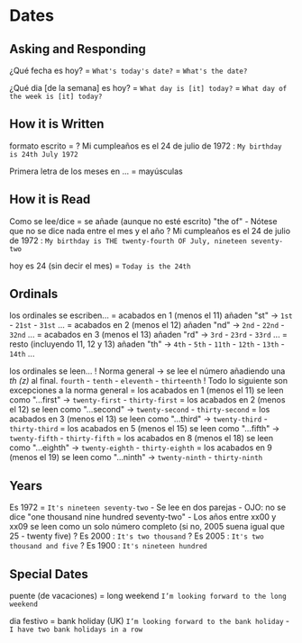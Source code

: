 # Dates


## Asking and Responding

¿Qué fecha es hoy?
    = `What's today's date?`
    = `What's the date?`

¿Qué dia [de la semana] es hoy?
    = `What day is [it] today?`
    = `What day of the week is [it] today?`


## How it is Written

formato escrito
    = <ordinal> <month> <year>
    ? Mi cumpleaños es el 24 de julio de 1972 : `My birthday is 24th July 1972`

Primera letra de los meses en ... = mayúsculas

## How it is Read

Como se lee/dice
    = se añade (aunque no esté escrito) "the <ordinal> of"
    - Nótese que no se dice nada entre el mes y el año
    ? Mi cumpleaños es el 24 de julio de 1972 : `My birthday is THE twenty-fourth OF July, nineteen seventy-two`

hoy es 24 (sin decir el mes)
    = `Today is the 24th`


## Ordinals

los ordinales se escriben...
    = acabados en 1 (menos el 11) añaden "st" -> `1st` - `21st` - `31st` ...
    = acabados en 2 (menos el 12) añaden "nd" -> `2nd` - `22nd` - `32nd` ...
    = acabados en 3 (menos el 13) añaden "rd" -> `3rd` - `23rd` - `33rd` ...
    = resto (incluyendo 11, 12 y 13) añaden "th" -> `4th` - `5th` - `11th` - `12th` - `13th` - `14th` ...

los ordinales se leen...
    ! Norma general -> se lee el número añadiendo una _th (z)_ al final. `fourth` - `tenth` - `eleventh` - `thirteenth`
    ! Todo lo siguiente son excepciones a la norma general
    = los acabados en 1 (menos el 11) se leen como "...first" -> `twenty-first` - `thirty-first`
    = los acabados en 2 (menos el 12) se leen como "...second" -> `twenty-second` - `thirty-second`
    = los acabados en 3 (menos el 13) se leen como "...third" -> `twenty-third` - `thirty-third`
    = los acabados en 5 (menos el 15) se leen como "...fifth" -> `twenty-fifth` - `thirty-fifth`
    = los acabados en 8 (menos el 18) se leen como "...eighth" -> `twenty-eighth` - `thirty-eighth`
    = los acabados en 9 (menos el 19) se leen como "...ninth" -> `twenty-ninth` - `thirty-ninth`

## Years

Es 1972
    = `It's nineteen seventy-two`
    - Se lee en dos parejas
    - OJO: no se dice "one thousand nine hundred seventy-two"
    - Los años entre xx00  y xx09 se leen como un solo número completo (si no, 2005 suena igual que 25 - twenty five)
    ? Es 2000 : `It's two thousand`
    ? Es 2005 : `It's two thousand and five`
    ? Es 1900 : `It's nineteen hundred`


## Special Dates

puente (de vacaciones)
    = long weekend `I’m looking forward to the long weekend`

dia festivo
    = bank holiday (UK) `I’m looking forward to the bank holiday` - `I have two bank holidays in a row`
